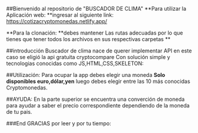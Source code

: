 ##Bienvenido al repositorio de "BUSCADOR DE CLIMA"
**Para utilizar la Aplicación web:  **ingresar al siguiente link: 
https://cotizacryptomonedas.netlify.app/

**Para la clonación: 
**debes mantener Las rutas adecuadas por lo que tienes que tener todos los archivos en sus respectivas carpetas **

##introducción
Buscador de clima nace de querer  implementar  API en este caso se eligió la api gratuita cryptocompare Con solución simple y tecnologias conocidas como JS,HTML,CSS,SKELETON:

##Utilización:
Para ocupar la app debes elegir una moneda **Solo disponibles euro,dólar,yen** luego debes elegir entre las 10 más conocidas Cryptomonedas.

##AYUDA: 
En la parte superior se encuentra una converción de moneda para ayudar a saber el precio correspondiente dependiendo de la moneda de tu pais.

###End
 GRACIAS por leer y por tu tiempo:
